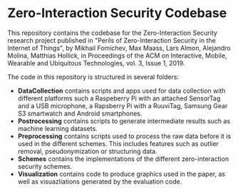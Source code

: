 Zero-Interaction Security Codebase
==================================

This repository contains the codebase for the Zero-Interaction Security research project published in "Perils of Zero-Interaction Security in the Internet of Things", by Mikhail Fomichev, Max Maass, Lars Almon, Alejandro Molina, Matthias Hollick, in Proceedings of the ACM on Interactive, Mobile, Wearable and Ubiquitous Technologies, vol. 3, Issue 1, 2019.

The code in this repository is structured in several folders:

- **DataCollection** contains scripts and apps used for data collection with different platforms such a Raspeberry Pi with an attached SensorTag and a USB microphone, a Rapsberry Pi with a RuuviTag, Samsung Gear S3 smartwatch and Android smartphones. 
- **Postrocessing** contains scripts to generate intermediate results such as machine learning datasets. 
- **Preprocessing** contains scripts used to process the raw data before it is used in the different schemes. This includes features such as outlier removal, pseudonymization or structuring data. 
- **Schemes** contains the implementations of the different zero-interaction security schemes.
- **Visualization** contains code to produce graphics used in the paper, as well as visuazliations generated by the evaluation code.  

